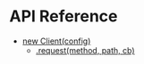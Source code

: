 # API Reference
- [new Client(config)](#new-clientconfig)
    - [.request(method, path, cb)](#requestmethod-path-cb)
